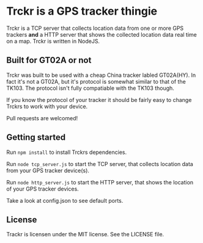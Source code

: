# Trckr is a GPS tracker thingie

Trckr is a TCP server that collects location data from one or more GPS trackers **and** a HTTP server that shows the collected location data real time on a map. Trckr is written in NodeJS.

## Built for GT02A or not
Trckr was built to be used with a cheap China tracker labled GT02A(HY). In fact it's not a GT02A, but it's protocol is somewhat similar to that of the TK103. The protocol isn't fully compatiable with the TK103 though.

If you know the protocol of your tracker it should be fairly easy to change Trckrs to work with your device.

Pull requests are welcomed!

## Getting started
Run ```npm install``` to install Trckrs dependencies.

Run ```node tcp_server.js``` to start the TCP server, that collects location data from your GPS tracker device(s).

Run ```node http_server.js``` to start the HTTP server, that shows the location of your GPS tracker devices.

Take a look at config.json to see default ports.

## License
Trackr is licensen under the MIT license. See the LICENSE file.

